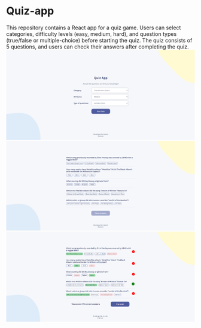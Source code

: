 # Quiz-app
This repository contains a React app for a quiz game. Users can select categories, difficulty levels (easy, medium, hard), and question types (true/false or multiple-choice) before starting the quiz. The quiz consists of 5 questions, and users can check their answers after completing the quiz.
![Screenshot1](\Capture1.PNG)
![Screenshot2](\Capture2.PNG)
![Screenshot3](\Capture3.PNG)

